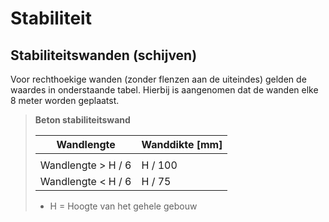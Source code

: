 # Stabiliteit

## Stabiliteitswanden (schijven)

Voor rechthoekige wanden (zonder flenzen aan de uiteindes) gelden de waardes in onderstaande tabel. Hierbij is aangenomen dat de wanden elke 8 meter worden geplaatst.

> **Beton stabiliteitswand**
>
> | Wandlengte                 | Wanddikte [mm]     |
> |----------------------------|---------------------|
> |                            |                     |
> | Wandlengte > H / 6        | H / 100             |
> | Wandlengte < H / 6        | H / 75              |
> 
> * H = Hoogte van het gehele gebouw